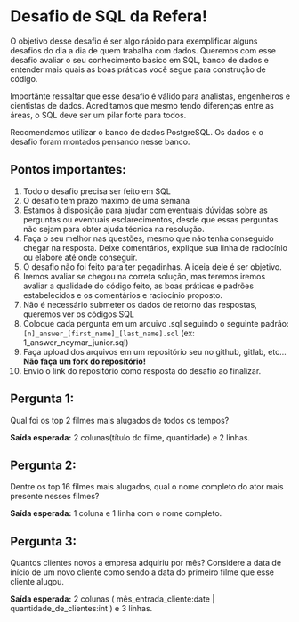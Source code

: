 # Desafio de SQL da Refera!

O objetivo desse desafio é ser algo rápido para exemplificar alguns desafios do dia a dia de quem trabalha com dados. Queremos com esse desafio avaliar o seu conhecimento básico em SQL, banco de dados e entender mais quais as boas práticas você segue para construção de código.

Importânte ressaltar que esse desafio é válido para analistas, engenheiros e cientistas de dados. Acreditamos que mesmo tendo diferenças entre as áreas, o SQL deve ser um pilar forte para todos.

Recomendamos utilizar o banco de dados PostgreSQL. Os dados e o desafio foram montados pensando nesse banco.

## Pontos importantes:
1. Todo o desafio precisa ser feito em SQL
2. O desafio tem prazo máximo de uma semana
3. Estamos à disposição para ajudar com eventuais dúvidas sobre as perguntas ou eventuais esclarecimentos, desde que essas perguntas não sejam para obter ajuda técnica na resolução.
4. Faça o seu melhor nas questões, mesmo que não tenha conseguido chegar na resposta. Deixe comentários, explique sua linha de raciocínio ou elabore até onde conseguir.
5. O desafio não foi feito para ter pegadinhas. A ideia dele é ser objetivo.
6. Iremos avaliar se chegou na correta solução, mas teremos iremos avaliar a qualidade do código feito, as boas práticas e padrões estabelecidos e os comentários e raciocínio proposto.
7. Não é necessário submeter os dados de retorno das respostas, queremos ver os códigos SQL
8. Coloque cada pergunta em um arquivo .sql seguindo o seguinte padrão: 
```[n]_answer_[first_name]_[last_name].sql``` (ex: 1_answer_neymar_junior.sql)
9. Faça upload dos arquivos em um repositório seu no github, gitlab, etc... **Não faça um fork do repositório!**
10. Envio o link do repositório como resposta do desafio ao finalizar.

## Pergunta 1:
Qual foi os top 2 filmes mais alugados de todos os tempos?

**Saída esperada:** 2 colunas(título do filme, quantidade) e 2 linhas.

## Pergunta 2:
Dentre os top 16 filmes mais alugados, qual o nome completo do ator mais presente nesses filmes?

**Saída esperada:** 1 coluna e 1 linha com o nome completo.

## Pergunta 3:
Quantos clientes novos a empresa adquiriu por mês? Considere a data de início de um novo cliente como sendo a data do primeiro filme que esse cliente alugou.

**Saída esperada:** 2 colunas ( mês_entrada_cliente:date | quantidade_de_clientes:int ) e 3 linhas.
